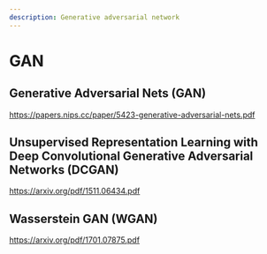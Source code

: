 ```yaml
---
description: Generative adversarial network
---
```


# GAN

## Generative Adversarial Nets (GAN)

https://papers.nips.cc/paper/5423-generative-adversarial-nets.pdf

## Unsupervised Representation Learning with Deep Convolutional Generative Adversarial Networks (DCGAN)

https://arxiv.org/pdf/1511.06434.pdf

## Wasserstein GAN (WGAN)

https://arxiv.org/pdf/1701.07875.pdf

